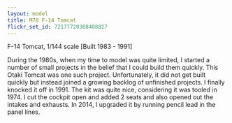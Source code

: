 ```yaml
---
layout: model
title: M70 F-14 Tomcat
flickr_set_id: 72177720308408827
---
```


F-14 Tomcat, 1/144 scale
[Built 1983 - 1991]

During the 1980s, when my time to model was quite limited, I started a number of small projects in the belief that I could build them quickly. This Otaki Tomcat was one such project. Unfortunately, it did not get built quickly but instead joined a growing backlog of unfinished projects. I finally knocked it off in 1991. The kit was quite nice, considering it was tooled in 1974. I cut the cockpit open and added 2 seats and also opened out the intakes and exhausts. In 2014, I upgraded it by running pencil lead in the panel lines.


